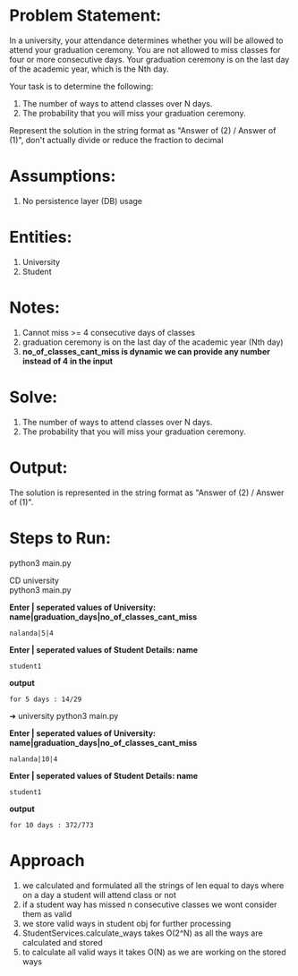 Problem Statement:
==========================

In a university, your attendance determines whether you will be
allowed to attend your graduation ceremony.
You are not allowed to miss classes for four or more consecutive days.
Your graduation ceremony is on the last day of the academic year,
which is the Nth day.
 
Your task is to determine the following:

1. The number of ways to attend classes over N days.
2. The probability that you will miss your graduation ceremony.

Represent the solution in the string format as "Answer of (2) / Answer
of (1)", don't actually divide or reduce the fraction to decimal


Assumptions:
==========================
1) No persistence layer (DB) usage

Entities:
==========================
1) University
2) Student

Notes:
==========================
1) Cannot miss >= 4 consecutive days of classes
2) graduation ceremony is on the last day of the academic year (Nth day)
3) **no_of_classes_cant_miss is dynamic we can provide any number instead of 4 in the input**


Solve:
==========================
1) The number of ways to attend classes over N days.
2) The probability that you will miss your graduation ceremony.

Output:
==========================
The solution is represented in the string format as "Answer of (2) / Answer of (1)".


Steps to Run:
==========================
python3 main.py

CD university   
python3 main.py 

**Enter | seperated values of University: name|graduation_days|no_of_classes_cant_miss**

    nalanda|5|4

**Enter | seperated values of Student Details: name**

    student1

**output**

    for 5 days : 14/29

➜  university python3 main.py 

**Enter | seperated values of University: name|graduation_days|no_of_classes_cant_miss**

    nalanda|10|4

**Enter | seperated values of Student Details: name**

    student1  

**output**

    for 10 days : 372/773


Approach
========
1) we calculated and formulated all the strings of len equal to days where on a day a student will attend class or not
2) if a student way has missed n consecutive classes we wont consider them as valid
3) we store valid ways in student obj for further processing
1) StudentServices.calculate_ways takes O(2^N) as all the ways are calculated and stored
2) to calculate all valid ways it takes O(N) as we are working on the stored ways
